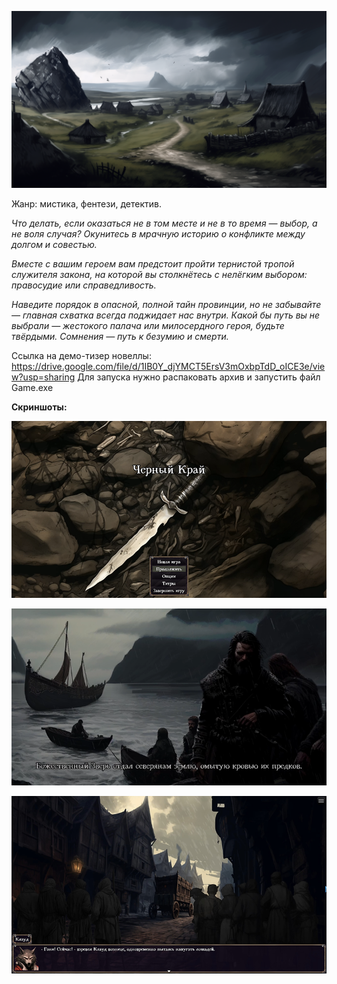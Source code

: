 ![Чёрный Край](images/black_region.png)

Жанр: мистика, фентези, детектив.

_Что делать, если оказаться не в том месте и не в то время — выбор, а не воля случая? Окунитесь в мрачную историю о конфликте между долгом и совестью._

_Вместе с вашим героем вам предстоит пройти тернистой тропой служителя закона, на которой вы столкнётесь с нелёгким выбором: правосудие или справедливость._

_Наведите порядок в опасной, полной тайн провинции, но не забывайте — главная схватка всегда поджидает нас внутри. Какой бы путь вы не выбрали — жестокого палача или милосердного героя, будьте твёрдыми. Сомнения — путь к безумию и смерти._

Cсылка на демо-тизер новеллы: https://drive.google.com/file/d/1IB0Y_djYMCT5ErsV3mOxbpTdD_oICE3e/view?usp=sharing Для запуска нужно распаковать архив и запустить файл Game.exe

**Скриншоты:**

![Главное меню](images/screen1.png)

![Кат-сцена](images/screen2.png)

![Игровой процесс](images/screen3.png)